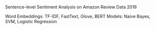 Sentence-level Sentiment Analysis on Amazon Review Data 2019

Word Embeddings:    TF-IDF, FastText, Glove, ‌BERT
Models:             Naive Bayes, SVM, Logistic Regression
